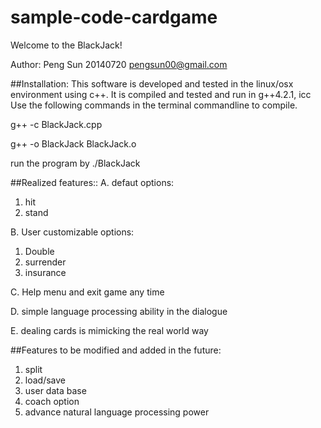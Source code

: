 sample-code-cardgame
====================
Welcome to the BlackJack!

Author: Peng Sun 20140720
pengsun00@gmail.com

##Installation:
This software is developed and tested in the linux/osx environment using c++.
It is compiled and tested and run in g++4.2.1, icc
Use the following commands in the terminal commandline to compile.

g++ -c BlackJack.cpp

g++ -o BlackJack BlackJack.o 

run the program by
./BlackJack

##Realized features::
A. defaut options:
1. hit
2. stand

B. User customizable options:
1. Double
2. surrender
3. insurance

C. Help menu and exit game any time

D. simple language processing ability in the dialogue

E. dealing cards is mimicking the real world way

##Features to be modified and added in the future:
1. split
2. load/save 
3. user data base
4. coach option
5. advance natural language processing power
